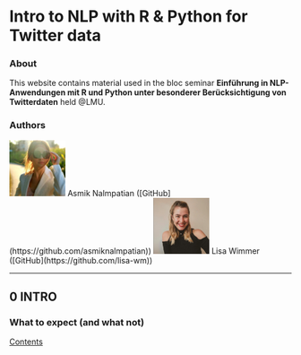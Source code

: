 # Intro to NLP with R & Python for Twitter data

### About

This website contains material used in the bloc seminar **Einführung in NLP-Anwendungen mit R und Python unter besonderer Berücksichtigung von Twitterdaten** held @LMU.

### Authors

<img src="figures/bild_asmik.jfif" width="100" height="100">
   Asmik Nalmpatian ([GitHub](https://github.com/asmiknalmpatian))

<img src="figures/bild_lisa.PNG" width="100" height="100">
   Lisa Wimmer ([GitHub](https://github.com/lisa-wm))

***

## **0 INTRO**

###  What to expect (and what not)

[Contents](pages/test.html)

